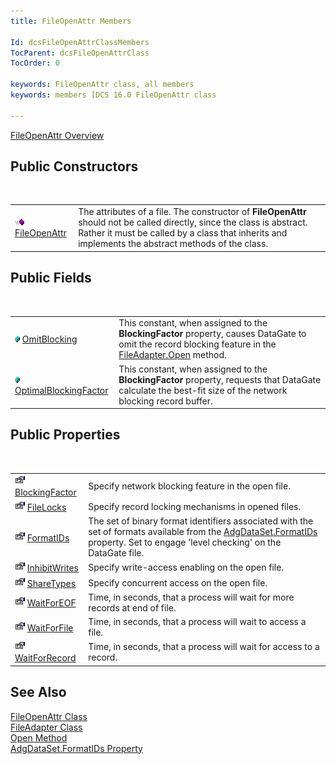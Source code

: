 ```yaml
---
title: FileOpenAttr Members

Id: dcsFileOpenAttrClassMembers
TocParent: dcsFileOpenAttrClass
TocOrder: 0

keywords: FileOpenAttr class, all members
keywords: members [DCS 16.0 FileOpenAttr class

---
```


[FileOpenAttr Overview](file-open-attr-class.html) 
## Public Constructors

<br />


|      |      |
| ---- | ---- |
| <img alt="public property" src="images/public-method.gif" x-maintain-ratio="TRUE" width="15" height="11" border="0" /> [ FileOpenAttr](dcsFileOpenAttrClassConstructors.html) | The attributes of a file. The constructor of **FileOpenAttr** should not be called directly, since the class is abstract. Rather it must be called by a class that inherits and implements the abstract methods of the class. |



## Public Fields

<br />


|      |      |
| ---- | ---- |
| <img height="11" src="images/field.bmp" width="8" border="0" x-maintain-ratio="TRUE" /> [ OmitBlocking](file-open-attr-class-omit-blocking-field.html) | This constant, when assigned to the **BlockingFactor** property, causes DataGate to omit the record blocking feature in the [ FileAdapter.Open](file-adapter-class-open-method.html) method. |
| <img height="11" src="images/field.bmp" width="8" border="0" x-maintain-ratio="TRUE" /> [ OptimalBlockingFactor](file-open-attr-class-optimal-blocking-factor-field.html) | This constant, when assigned to the **BlockingFactor** property, requests that DataGate calculate the best-fit size of the network blocking record buffer. |



## Public Properties

<br />


|      |      |
| ---- | ---- |
| <img alt="public property" src="images/property.bmp" style="WIDTH:16px; HEIGHT:16px" width="16" height="16" border="0" /> [ BlockingFactor](file-open-attr-class-blocking-factor-property.html) | Specify network blocking feature in the open file. |
| <img alt="public property" src="images/property.bmp" style="WIDTH:16px; HEIGHT:16px" width="16" height="16" border="0" /> [ FileLocks](file-open-attr-class-file-locks-property.html) | Specify record locking mechanisms in opened files. |
| <img alt="public property" src="images/property.bmp" style="WIDTH:16px; HEIGHT:16px" width="16" height="16" border="0" /> [ FormatIDs](file-open-attr-class-formatids-property.html) | The set of binary format identifiers associated with the set of formats available from the [AdgDataSet.FormatIDs](adg-dataset-class-formatids-property.html) property. Set to engage 'level checking' on the DataGate file. |
| <img alt="public property" src="images/property.bmp" style="WIDTH:16px; HEIGHT:16px" width="16" height="16" border="0" /> [ InhibitWrites](file-open-attr-class-inhibit-write-property.html) | Specify write-access enabling on the open file. |
| <img alt="public property" src="images/property.bmp" style="WIDTH:16px; HEIGHT:16px" width="16" height="16" border="0" /> [ ShareTypes](file-open-attr-class-share-types-property.html) | Specify concurrent access on the open file. |
| <img alt="public property" src="images/property.bmp" style="WIDTH:16px; HEIGHT:16px" width="16" height="16" border="0" /> [ WaitForEOF](file-open-attr-class-wait-for-eof-property.html) | Time, in seconds, that a process will wait for more records at end of file. |
| <img alt="public property" src="images/property.bmp" style="WIDTH:16px; HEIGHT:16px" width="16" height="16" border="0" /> [ WaitForFile](file-open-attr-class-wait-for-file-property.html) | Time, in seconds, that a process will wait to access a file. |
| <img alt="public property" src="images/property.bmp" style="WIDTH:16px; HEIGHT:16px" width="16" height="16" border="0" /> [ WaitForRecord](file-open-attr-class-wait-for-record-property.html) | Time, in seconds, that a process will wait for access to a record. |



## See Also


[FileOpenAttr Class](file-open-attr-class.html)
      <br />
[FileAdapter Class](file-adapter-class.html)
      <br />
[Open Method](file-adapter-class-open-method.html)
      <br />
[AdgDataSet.FormatIDs Property](adg-dataset-class-formatids-property.html)

